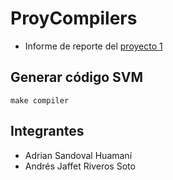# ProyCompilers

- Informe de reporte del [proyecto 1]([www](https://github.com/Sandovl0593/ProjCompilers/blob/main/informeProy.pdf))
<!-- - Informe de reporte del [proyecto 2](www) -->

## Generar código SVM

```
make compiler
```

## Integrantes

- Adrian Sandoval Huamaní
- Andrés Jaffet Riveros Soto